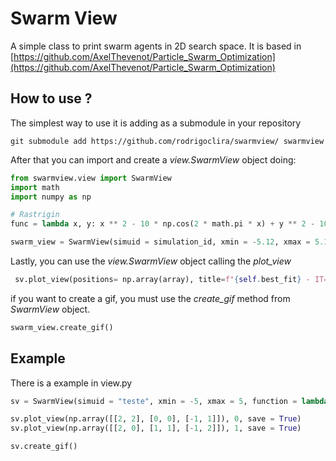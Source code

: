 # Swarm View

A simple class to print swarm agents in 2D search space. 
It is based in [https://github.com/AxelThevenot/Particle_Swarm_Optimization](https://github.com/AxelThevenot/Particle_Swarm_Optimization)

## How to use ?
The simplest way to use it is adding as a submodule in your repository

```
git submodule add https://github.com/rodrigoclira/swarmview/ swarmview
```

After that you can import and create a _view.SwarmView_ object doing: 

```python
from swarmview.view import SwarmView
import math
import numpy as np

# Rastrigin 
func = lambda x, y: x ** 2 - 10 * np.cos(2 * math.pi * x) + y ** 2 - 10 * np.cos(2 * math.pi * y)

swarm_view = SwarmView(simuid = simulation_id, xmin = -5.12, xmax = 5.12, is_3d = False, function = func )
```

Lastly, you can use the _view.SwarmView_ object calling the _plot_view_

```python
 sv.plot_view(positions= np.array(array), title=f"{self.best_fit} - IT=({self.best_fit_it}) W={self.curr_ai_pack}", iteration=f"{iteration}")
```

if you want to create a gif, you must use the _create_gif_ method from _SwarmView_ object.

```python
swarm_view.create_gif()
```

## Example

There is a example in view.py 

```python
sv = SwarmView(simuid = "teste", xmin = -5, xmax = 5, function = lambda x, y: x**2 + y**2, is_3d=False)

sv.plot_view(np.array([[2, 2], [0, 0], [-1, 1]]), 0, save = True)
sv.plot_view(np.array([[2, 0], [1, 1], [-1, 2]]), 1, save = True)

sv.create_gif()

```

